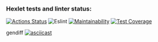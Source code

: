 ### Hexlet tests and linter status:
[![Actions Status](https://github.com/KalinOks/frontend-project-46/workflows/hexlet-check/badge.svg)](https://github.com/KalinOks/frontend-project-46/actions)
![Eslint](https://github.com/KalinOks/frontend-project-46/actions/workflows/eslint/badge.svg)
[![Maintainability](https://api.codeclimate.com/v1/badges/be11e4375be61b842643/maintainability)](https://codeclimate.com/github/KalinOks/frontend-project-46/maintainability)
[![Test Coverage](https://api.codeclimate.com/v1/badges/be11e4375be61b842643/test_coverage)](https://codeclimate.com/github/KalinOks/frontend-project-46/test_coverage)

gendiff
[![asciicast](https://asciinema.org/a/YqGJ2rtXLqKfvHuAzztzAcFeE.svg)](https://asciinema.org/a/YqGJ2rtXLqKfvHuAzztzAcFeE)
